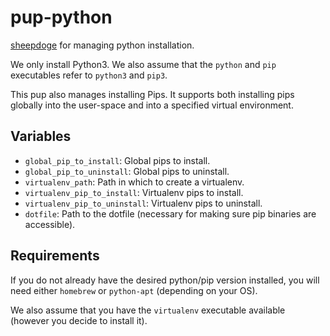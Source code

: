 # pup-python

[sheepdoge](https://github.com/mattjmcnaughton/sheepdoge) for managing python
installation.

We only install Python3. We also assume that the `python` and `pip` executables
refer to `python3` and `pip3`.

This pup also manages installing Pips. It supports both installing pips globally
into the user-space and into a specified virtual environment.

## Variables

- `global_pip_to_install`: Global pips to install.
- `global_pip_to_uninstall`: Global pips to uninstall.
- `virtualenv_path`: Path in which to create a virtualenv.
- `virtualenv_pip_to_install`: Virtualenv pips to install.
- `virtualenv_pip_to_uninstall`: Virtualenv pips to uninstall.
- `dotfile`: Path to the dotfile (necessary for making sure pip binaries are
  accessible).

## Requirements

If you do not already have the desired python/pip version installed, you will
need either `homebrew` or `python-apt` (depending on your OS).

We also assume that you have the `virtualenv` executable available (however you
decide to install it).
